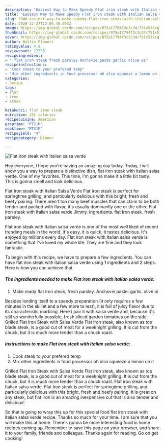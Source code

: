```yaml
---
description: "Easiest Way to Make Speedy Flat iron steak with Italian salsa verde"
title: "Easiest Way to Make Speedy Flat iron steak with Italian salsa verde"
slug: 3940-easiest-way-to-make-speedy-flat-iron-steak-with-italian-salsa-verde
date: 2020-12-27T12:08:40.865Z
image: https://img-global.cpcdn.com/recipes/875a17794f3c3c34/751x532cq70/flat-iron-steak-with-italian-salsa-verde-recipe-main-photo.jpg
thumbnail: https://img-global.cpcdn.com/recipes/875a17794f3c3c34/751x532cq70/flat-iron-steak-with-italian-salsa-verde-recipe-main-photo.jpg
cover: https://img-global.cpcdn.com/recipes/875a17794f3c3c34/751x532cq70/flat-iron-steak-with-italian-salsa-verde-recipe-main-photo.jpg
author: Hattie Flowers
ratingvalue: 4.9
reviewcount: 17255
recipeingredient:
- " flat iron steak fresh parsley Anchovie paste garlic olive oi"
recipeinstructions:
- "Cook steak to your prefered temp"
- "Mix other ingredients in food processor oh also squeeze a lemon on it"
categories:
- Recipe
tags:
- flat
- iron
- steak

katakunci: flat iron steak 
nutrition: 251 calories
recipecuisine: American
preptime: "PT21M"
cooktime: "PT41M"
recipeyield: "4"
recipecategory: Dinner

---
```



![Flat iron steak with Italian salsa verde](https://img-global.cpcdn.com/recipes/875a17794f3c3c34/751x532cq70/flat-iron-steak-with-italian-salsa-verde-recipe-main-photo.jpg)

Hey everyone, I hope you're having an amazing day today. Today, I will show you a way to prepare a distinctive dish, flat iron steak with italian salsa verde. One of my favorites. This time, I'm gonna make it a little bit tasty. This is gonna smell and look delicious.

Flat Iron steak with Italian Salsa Verde Flat Iron steak is perfect for springtime grilling, and particularly delicious with this bright, fresh and beefy pairing. There aren&#39;t too many beef muscles that can claim to be both tender and packed with flavor, it&#39;s usually dominantly one or the other. Flat iron steak with Italian salsa verde Jimmy. Ingredients. flat iron steak. fresh parsley.

Flat iron steak with Italian salsa verde is one of the most well liked of recent trending meals in the world. It's easy, it is quick, it tastes delicious. It's enjoyed by millions every day. Flat iron steak with Italian salsa verde is something that I've loved my whole life. They are fine and they look fantastic.


To begin with this recipe, we have to prepare a few ingredients. You can have flat iron steak with italian salsa verde using 1 ingredients and 2 steps. Here is how you can achieve that.

<!--inarticleads1-->

##### The ingredients needed to make Flat iron steak with Italian salsa verde:

1. Make ready  flat iron steak. fresh parsley. Anchovie paste. garlic. olive oi


Besides lending itself to a speedy preparation (it only requires a few minutes in the skillet and a few more to rest), it is full of juicy flavor due to its characteristic marbling. Here I pair it with salsa verde and, because it&#39;s still so wonderfully possible, fresh sliced garden tomatoes on the side. Grilled Flat Iron Steak with Salsa Verde Flat iron steak, also known as top blade steak, is a good cut of meat for a weeknight grilling. It is cut from the chuck, but it is much more tender than a chuck roast. 

<!--inarticleads2-->

##### Instructions to make Flat iron steak with Italian salsa verde:

1. Cook steak to your prefered temp
1. Mix other ingredients in food processor oh also squeeze a lemon on it


Grilled Flat Iron Steak with Salsa Verde Flat iron steak, also known as top blade steak, is a good cut of meat for a weeknight grilling. It is cut from the chuck, but it is much more tender than a chuck roast. Flat iron steak with Italian salsa verde. Flat Iron steak is perfect for springtime grilling, and particularly delicious with this bright, fresh and beefy pairing. It is great on any steak, but flat iron is an amazing inexpensive cut that is also tender and delicious! 

So that is going to wrap this up for this special food flat iron steak with italian salsa verde recipe. Thanks so much for your time. I am sure that you will make this at home. There's gonna be more interesting food in home recipes coming up. Remember to save this page on your browser, and share it to your family, friends and colleague. Thanks again for reading. Go on get cooking!
